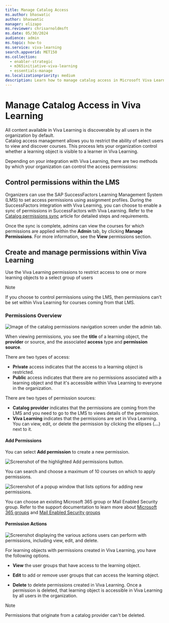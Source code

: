 ```yaml
---
title: Manage Catalog Access
ms.author: bhaswatic
author: bhaswatic
manager: elizapo
ms.reviewer: chrisarnoldmsft
ms.date: 05/30/2024
audience: admin
ms.topic: how-to
ms.service: viva-learning
search.appverid: MET150
ms.collection:
  - enabler-strategic
  - m365initiative-viva-learning
  - essentials-manage
ms.localizationpriority: medium
description: Learn how to manage catalog access in Microsoft Viva Learning to restrict the ability of select users to view and discover courses.
---
```


# Manage Catalog Access in Viva Learning

All content available in Viva Learning is discoverable by all users in the organization by default.  
Catalog access management allows you to restrict the ability of select users to view and discover courses. This process lets your organization control whether a learning object is visible to a learner in Viva Learning.

Depending on your integration with Viva Learning, there are two methods by which your organization can control the access permissions:

## Control permissions within the LMS

Organizers can use the SAP SuccessFactors Learning Management System (LMS) to set access permissions using assignment profiles. During the SuccessFactors integration with Viva Learning, you can choose to enable a sync of permissions in SuccessFactors with Viva Learning.
Refer to the [Catalog permissions sync](configure-successfactors-content-source.md#catalog-permissions-sync) article for detailed steps and requirements.

Once the sync is complete, admins can view the courses for which permissions are applied within the **Admin** tab, by clicking **Manage Permissions**. 
For more information, see the **View** permissions section.

## Create and manage permissions within Viva Learning

Use the Viva Learning permissions to restrict access to one or more learning objects to a select group of users 

>[!Note] 
>If you choose to control permissions using the LMS, then permissions can't be set within Viva Learning for courses coming from that LMS.

### Permissions Overview

![Image of the catalog permissions navigation screen under the admin tab.](../media/learning/catalog-access-permissions-1-landing-page.png)

When viewing permissions, you see the **title** of a learning object, the **provider** or source, and the associated **access** type and **permission source**.

There are two types of access: 

- **Private** access indicates that the access to a learning object is restricted.
- **Public** access indicates that there are no permissions associated with a learning object and that it's accessible within Viva Learning to everyone in the organization.

There are two types of permission sources:

- **Catalog provider** indicates that the permissions are coming from the LMS and you need to go to the LMS to views details of the permission.
- **Viva Learning** indicates that the permissions are set in Viva Learning. You can view, edit, or delete the permission by clicking the ellipses (**...**) next to it.



#### Add Permissions
You can select **Add permission** to create a new permission.

![Screenshot of the highlighted Add permissions button.](../media/learning/catalog-access-permissions-2-add-permissions.png)

You can search and choose a maximum of 10 courses on which to apply permissions.

![Screenshot of a popup window that lists options for adding new permissions.](../media/learning/catalog-access-permissions-3-add-new-permissions.png)

You can choose an existing Microsoft 365 group or Mail Enabled Security group. Refer to the support documentation to learn more about [Microsoft 365 groups](https://support.microsoft.com/office/learn-about-microsoft-365-groups-b565caa1-5c40-40ef-9915-60fdb2d97fa2) and [Mail Enabled Security groups](/exchange/recipients/mail-enabled-security-groups)


#### Permission Actions

![Screenshot displaying the various actions users can perform with permissions, including view, edit, and delete.](../media/learning/catalog-access-permissions-4-permissions-actions.png)

For learning objects with permissions created in Viva Learning, you have the following options.

- **View** the user groups that have access to the learning object.

- **Edit** to add or remove user groups that can access the learning object. 

- **Delete** to delete permissions created in Viva Learning. Once a permission is deleted, that learning object is accessible in Viva Learning by all users in the organization.

>[!Note]
> Permissions that originate from a catalog provider can't be deleted.
